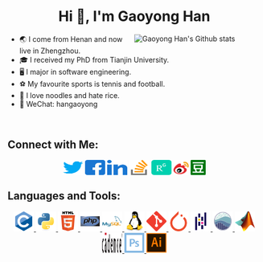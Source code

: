 <h1 align="center">Hi 👋, I'm Gaoyong Han</h1>
<p><img align="right" width="50%" src="https://github-readme-stats.vercel.app/api?username=hangaoyong&show_icons=true&locale=en" alt="Gaoyong Han's Github stats" /></p>


- &#x1f30f; I come from Henan and now live in Zhengzhou.
- &#x1f393; I received my PhD from Tianjin University.
- &#x1f5a5; I major in software engineering.
- &#x26bd; My favourite sports is tennis and football.
- &#x1f35c; I love noodles and hate rice.
- &#x1f4ac; WeChat: hangaoyong
<br/>


<h2 align="left">Connect with Me:</h2>
<p align="center">
<a href="https://twitter.com/gaoyong_han" target="blank"><img align="center" src="./images/twitter.svg" alt="gaoyong_han" height="30" width="40" /></a>
<a href="https://fb.com/gaoyong.han" target="blank"><img align="center" src="./images/facebook.svg" alt="gaoyong.han" height="30" width="40" /></a>
<a href="https://linkedin.com/in/gaoyong-han-51a08241" target="blank"><img align="center" src="./images/linkedin.svg" alt="gaoyong-han-51a08241" height="30" width="40" /></a>
<a href="https://stackoverflow.com/users/3349503/hangaoyong" target="blank"><img align="center" src="./images/stackoverflow.svg" alt="hangaoyong" height="30" width="40" /></a>
<a href="https://www.researchgate.net/profile/Gaoyong-Han" target="blank"><img align="center" src="./images/researchgate.svg" alt="Gaoyong-Han" height="30" width="40" /></a>
<a href="https://weibo.com/u/2053171181" target="blank"><img align="center" src="./images/weibo.png" alt="2053171181" height="30" width="30" /></a>
<a href="https://www.douban.com/people/hangaoyong" target="blank"><img align="center" src="./images/douban.png" alt="hangaoyong" height="30" width="30" /></a>
</p>


<h2 align="left">Languages and Tools:</h2>
<p align="center">
<a href="https://www.cprogramming.com/" target="_blank" rel="noreferrer"> <img src="./images/c.svg" alt="c" width="40" height="40"/> </a>
<a href="https://www.python.org" target="_blank" rel="noreferrer"> <img src="./images/python.svg" alt="python" width="40" height="40"/> </a>
<a href="https://www.w3.org/html/" target="_blank" rel="noreferrer"> <img src="./images/html5.svg" alt="html5" width="40" height="40"/> </a>
<a href="https://www.php.net" target="_blank" rel="noreferrer"> <img src="./images/php.svg" alt="php" width="40" height="40"/> </a>
<a href="https://www.mysql.com/" target="_blank" rel="noreferrer"> <img src="./images/mysql.svg" alt="mysql" width="40" height="40"/> </a>
<a href="https://www.linux.org/" target="_blank" rel="noreferrer"> <img src="./images/linux.svg" alt="linux" width="40" height="40"/> </a>
<a href="https://git-scm.com/" target="_blank" rel="noreferrer"> <img src="./images/git.svg" alt="git" width="40" height="40"/> </a>
<a href="https://pytorch.org/" target="_blank" rel="noreferrer"> <img src="./images/pytorch.svg" alt="pytorch" width="40" height="40"/> </a>
<a href="https://pandas.pydata.org/" target="_blank" rel="noreferrer"> <img src="./images/pandas.svg" alt="pandas" width="40" height="40"/> </a>
<a href="https://seaborn.pydata.org/" target="_blank" rel="noreferrer"> <img src="./images/seaborn.svg" alt="seaborn" width="40" height="40"/> </a>
<a href="https://www.mathworks.com/" target="_blank" rel="noreferrer"> <img src="./images/matlab.png" alt="matlab" width="40" height="40"/> </a>
<a href="https://www.cadence.com/" target="_blank" rel="noreferrer"> <img src="./images/cadence.svg" alt="matlab" width="40" height="40"/> </a>
<a href="https://www.photoshop.com/en" target="_blank" rel="noreferrer"> <img src="./images/ps.svg" alt="photoshop" width="40" height="40"/> </a>
<a href="https://www.adobe.com/in/products/illustrator.html" target="_blank" rel="noreferrer"> <img src="./images/ai.svg" alt="illustrator" width="40" height="40"/> </a>
</p>






